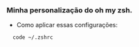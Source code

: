 ### Minha personalização do oh my zsh.


* Como aplicar essas configurações:

```
  code ~/.zshrc
```
